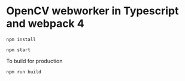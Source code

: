 # OpenCV webworker in Typescript and webpack 4


    npm install

    npm start

To build for production

    npm run build
